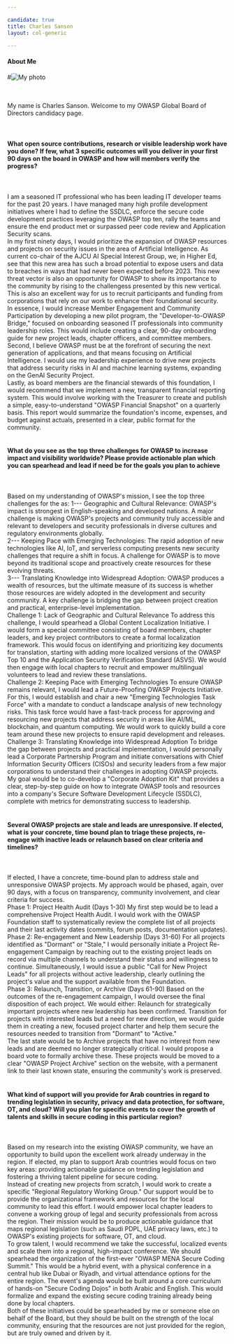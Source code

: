 ```yaml
---

candidate: true
title: Charles Sanson
layout: col-generic

---
```


#### About Me
#![My photo](https://artcraft.net/images/Me_on_Moon4.jpg "my portrait")

<br>
<br>
My name is Charles Sanson.  Welcome to my OWASP Global Board of Directors candidacy page.
<br>


<br>
<br>

#### What open source contributions, research or visible leadership work have you done? If few, what 3 specific outcomes will you deliver in your first 90 days on the board in OWASP and how will members verify the progress?
<br>
<br>
I am a seasoned IT professional who has been leading IT developer teams for the past 20 years.
I have managed many high profile development initiatives where I had to define the SSDLC, enforce the secure code development practices leveraging the OWASP top ten, rally the teams and ensure the end product met or surpassed peer code review and Application Security scans.
<br>
In my first ninety days, I would prioritize the expansion of OWASP resources and projects on security issues in the area of Artificial Intelligence.
As current co-chair of the AJCU AI Special Interest Group, we, in Higher Ed, see that this new area has such a broad potential to expose users and data to breaches in ways that had never been expected before 2023. 
This new threat vector is also an opportunity for OWASP to show its importance to the community by rising to the challengess presented by this new vertical.
This is also an excellent way for us to recruit participants and funding from corporations that rely on our work to enhance their foundational security.
<br>
In essence, I would increase Member Engagement and Community Participation by developing a new pilot program, the "Developer-to-OWASP Bridge," focused on onboarding seasoned IT professionals into community leadership roles. This would include creating a clear, 90-day onboarding guide for new project leads, chapter officers, and committee members.
<br>
Second, I believe OWASP must be at the forefront of securing the next generation of applications, and that means focusing on Artificial Intelligence. I would use my leadership experience to drive new projects that address security risks in AI and machine learning systems, expanding on the GenAI Security Project.
<br>
Lastly, as board members are the financial stewards of this foundation, I would recommend that we implement a new, transparent financial reporting system. This would involve working with the Treasurer to create and publish a simple, easy-to-understand "OWASP Financial Snapshot" on a quarterly basis. This report would summarize the foundation's income, expenses, and budget against actuals, presented in a clear, public format for the community.


<br>
<br>

#### What do you see as the top three challenges for OWASP to increase impact and visibility worldwide? Please provide actionable plan which you can spearhead and lead if need be for the goals you plan to achieve
<br>
<br>
Based on my understanding of OWASP's mission, I see the top three challenges for the as:
1--- Geographic and Cultural Relevance: OWASP's impact is strongest in English-speaking and developed nations. A major challenge is making OWASP's projects and community truly accessible and relevant to developers and security professionals in diverse cultures and regulatory environments globally.
<br>
2--- Keeping Pace with Emerging Technologies: The rapid adoption of new technologies like AI, IoT, and serverless computing presents new security challenges that require a shift in focus. A challenge for OWASP is to move beyond its traditional scope and proactively create resources for these evolving threats.
<br>
3--- Translating Knowledge into Widespread Adoption: OWASP produces a wealth of resources, but the ultimate measure of its success is whether those resources are widely adopted in the development and security community. A key challenge is bridging the gap between project creation and practical, enterprise-level implementation.
<br>
Challenge 1: Lack of Geographic and Cultural Relevance
To address this challenge, I would spearhead a Global Content Localization Initiative.
I would form a special committee consisting of board members, chapter leaders, and key project contributors to create a formal localization framework. 
This would focus on identifying and prioritizing key documents for translation, starting with adding more localized versions of the OWASP Top 10 and the Application Security Verification Standard (ASVS). We would then engage with local chapters to recruit and empower multilingual volunteers to lead and review these translations.
<br>
Challenge 2: Keeping Pace with Emerging Technologies
To ensure OWASP remains relevant, I would lead a Future-Proofing OWASP Projects Initiative.
For this, I would establish and chair a new "Emerging Technologies Task Force" with a mandate to conduct a landscape analysis of new technology risks. This task force would have a fast-track process for approving and resourcing new projects that address security in areas like AI/ML, blockchain, and quantum computing. We would work to quickly build a core team around these new projects to ensure rapid development and releases.
<br>
Challenge 3: Translating Knowledge into Widespread Adoption
To bridge the gap between projects and practical implementation, I would personally lead a Corporate Partnership Program and initiate conversations with Chief Information Security Officers (CISOs) and security leaders from a few major corporations to understand their challenges in adopting OWASP projects. 
My goal would be to co-develop a "Corporate Adoption Kit" that provides a clear, step-by-step guide on how to integrate OWASP tools and resources into a company's Secure Software Development Lifecycle (SSDLC), complete with metrics for demonstrating success to leadership.

<br>
<br>

#### Several OWASP projects are stale and leads are unresponsive. If elected, what is your concrete, time bound plan to triage these projects, re-engage with inactive leads or relaunch based on clear criteria and timelines?
<br>
<br>
If elected, I have a concrete, time-bound plan to address stale and unresponsive OWASP projects. My approach would be phased, again, over 90 days, with a focus on transparency, community involvement, and clear criteria for success.
<br>
Phase 1: Project Health Audit (Days 1-30)
My first step would be to lead a comprehensive Project Health Audit. I would work with the OWASP Foundation staff to systematically review the complete list of all projects and their last activity dates (commits, forum posts, documentation updates).
<br>
Phase 2: Re-engagement and New Leadership (Days 31-60)
For all projects identified as "Dormant" or "Stale," I would personally initiate a Project Re-engagement Campaign by reaching out to the existing project leads on record via multiple channels to understand their status and willingness to continue. Simultaneously, I would issue a public "Call for New Project Leads" for all projects without active leadership, clearly outlining the project's value and the support available from the Foundation.
<br>
Phase 3: Relaunch, Transition, or Archive (Days 61-90)
Based on the outcomes of the re-engagement campaign, I would oversee the final disposition of each project. We would either: 
Relaunch for strategically important projects where new leadership has been  confirmed.
Transition for projects with interested leads but a need for new direction, we would guide them in creating a new, focused project charter and help them secure the resources needed to transition from "Dormant" to "Active."
<br>
The last state would be to Archive projects that have no interest from new leads and are deemed no longer strategically critical. 
I would propose a board vote to formally archive these. These projects would be moved to a clear "OWASP Project Archive" section on the website, with a permanent link to their last known state, ensuring the community's work is preserved.

<br>
<br>

#### What kind of support will you provide for Arab countries in regard to trending legislation in security, privacy and data protection, for software, OT, and cloud? Will you plan for specific events to cover the growth of talents and skills in secure coding in this particular region?
<br>
<br>
Based on my research into the existing OWASP community, we have an opportunity to build upon the excellent work already underway in the region. If elected, my plan to support Arab countries would focus on two key areas: providing actionable guidance on trending legislation and fostering a thriving talent pipeline for secure coding.
<br>
Instead of creating new projects from scratch, I would work to create a specific "Regional Regulatory Working Group." Our support would be to provide the organizational framework and resources for the local community to lead this effort. 
I would empower local chapter leaders to convene a working group of legal and security professionals from across the region. Their mission would be to produce actionable guidance that maps regional legislation (such as Saudi PDPL, UAE privacy laws, etc.) to OWASP's existing projects for software, OT, and cloud.
<br>
To grow talent, I would recommend we take the successful, localized events and scale them into a regional, high-impact conference. We should spearhead the organization of the first-ever "OWASP MENA Secure Coding Summit." This would be a hybrid event, with a physical conference in a central hub like Dubai or Riyadh, and virtual attendance options for the entire region. The event's agenda would be built around a core curriculum of hands-on "Secure Coding Dojos" in both Arabic and English. This would formalize and expand the existing secure coding training already being done by local chapters.
<br>
Both of these initiatives could be spearheaded by me or someone else on behalf of the Board, but they should be built on the strength of the local community, ensuring that the resources are not just provided for the region, but are truly owned and driven by it.

<br>
<br>